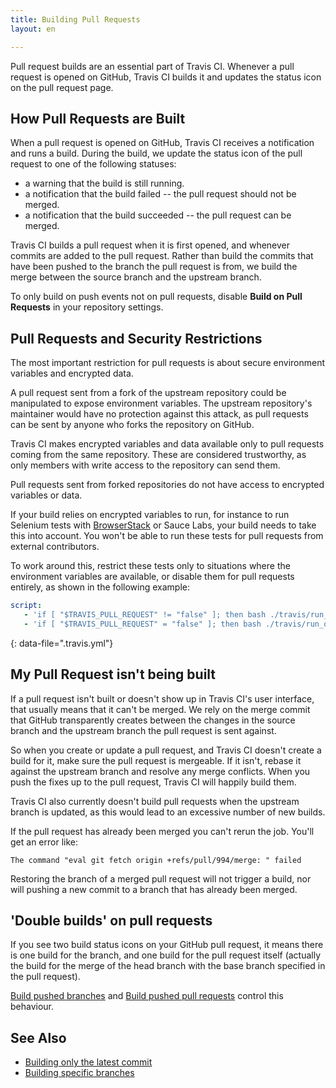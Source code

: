 ```yaml
---
title: Building Pull Requests
layout: en

---
```


Pull request builds are an essential part of Travis CI.
Whenever a pull request is opened on GitHub, Travis CI builds it and updates the status icon on the pull request page.



## How Pull Requests are Built

When a pull request is opened on GitHub, Travis CI receives a notification and runs a build.
During the build, we update the status icon of the pull request to one of the following statuses:

- a warning that the build is still running.
- a notification that the build failed -- the pull request should not be merged.
- a notification that the build succeeded -- the pull request can be merged.

Travis CI builds a pull request when it is first opened, and whenever commits are added to the pull request.
Rather than build the commits that have been pushed to the branch the pull request is from, we build the merge between the source branch and the upstream branch.

To only build on push events not on pull requests, disable **Build on Pull Requests** in your repository settings.

## Pull Requests and Security Restrictions

The most important restriction for pull requests is about secure environment variables and encrypted data.

A pull request sent from a fork of the upstream repository could be manipulated to expose environment variables.
The upstream repository's maintainer would have no protection against this attack, as pull requests can be sent by anyone who forks the repository on GitHub.

Travis CI makes encrypted variables and data available only to pull requests coming from the same repository. These are considered trustworthy, as only members with write access to the repository can send them.

Pull requests sent from forked repositories do not have access to encrypted variables or data.

If your build relies on encrypted variables to run, for instance to run Selenium tests with [BrowserStack](https://www.browserstack.com) or Sauce Labs, your build needs to take this into account. You won't be able to run
these tests for pull requests from external contributors.

To work around this, restrict these tests only to situations where the
environment variables are available, or disable them for pull requests entirely, as shown in the following example:

```yaml
script:
   - 'if [ "$TRAVIS_PULL_REQUEST" != "false" ]; then bash ./travis/run_on_pull_requests; fi'
   - 'if [ "$TRAVIS_PULL_REQUEST" = "false" ]; then bash ./travis/run_on_non_pull_requests; fi'
```
{: data-file=".travis.yml"}

## My Pull Request isn't being built

If a pull request isn't built or doesn't show up in Travis CI's user interface, that usually means that it can't be merged.
We rely on the merge commit that GitHub transparently creates between the changes in the source branch and the upstream branch the pull request is sent against.

So when you create or update a pull request, and Travis CI doesn't create a
build for it, make sure the pull request is mergeable.
If it isn't, rebase it against the upstream branch and resolve any merge conflicts. When you push the fixes up to the pull request, Travis CI will happily build them.

Travis CI also currently doesn't build pull requests when the upstream branch is updated, as this would lead to an excessive number of new builds.

If the pull request has already been merged you can't rerun the job. You'll get an error like:


```
The command "eval git fetch origin +refs/pull/994/merge: " failed
```

Restoring the branch of a merged pull request will not trigger a build, nor will pushing a new commit to a branch that has already been merged.

## 'Double builds' on pull requests

If you see two build status icons on your GitHub pull request, it means there is one build for the branch, and one build for the pull request itself (actually the build for the merge of the head branch with the base branch specified in the pull request).

[Build pushed branches](/user/web-ui/#build-pushed-branches) and [Build pushed pull requests](/user/web-ui/#build-pushed-pull-requests) control this behaviour.

## See Also

* [Building only the latest commit](/user/customizing-the-build/#building-only-the-latest-commit)
* [Building specific branches](/user/customizing-the-build/#building-specific-branches)
